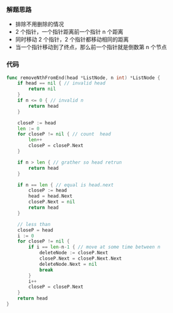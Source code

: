 ### 解题思路

- 排除不用删除的情况
- 2 个指针，一个指针距离前一个指针 n 个距离
- 同时移动 2 个指针，2 个指针都移动相同的距离
- 当一个指针移动到了终点，那么前一个指针就是倒数第 n 个节点

### 代码

```go
func removeNthFromEnd(head *ListNode, n int) *ListNode {
	if head == nil { // invalid head
		return nil
	}
	if n <= 0 { // invalid n
		return head
	}

	closeP := head
	len := 0
	for closeP != nil { // count  head
		len++
		closeP = closeP.Next
	}

	if n > len { // grather so head retrun
		return head
	}

	if n == len { // equal is head.next
		closeP := head
		head = head.Next
		closeP.Next = nil
		return head
	}

	// less than
	closeP = head
	i := 0
	for closeP != nil {
		if i == len-n-1 { // move at some time between n
			deleteNode := closeP.Next
			closeP.Next = closeP.Next.Next
			deleteNode.Next = nil
			break
		}
		i++
		closeP = closeP.Next
	}
	return head
}
```
